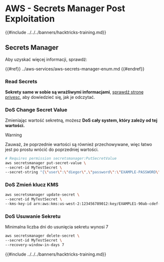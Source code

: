 # AWS - Secrets Manager Post Exploitation

{{#include ../../../banners/hacktricks-training.md}}

## Secrets Manager

Aby uzyskać więcej informacji, sprawdź:

{{#ref}}
../aws-services/aws-secrets-manager-enum.md
{{#endref}}

### Read Secrets

**Sekrety same w sobie są wrażliwymi informacjami**, [sprawdź stronę privesc](../aws-privilege-escalation/aws-secrets-manager-privesc.md), aby dowiedzieć się, jak je odczytać.

### DoS Change Secret Value

Zmieniając wartość sekretną, możesz **DoS cały system, który zależy od tej wartości.**

> [!WARNING]
> Zauważ, że poprzednie wartości są również przechowywane, więc łatwo jest po prostu wrócić do poprzedniej wartości.
```bash
# Requires permission secretsmanager:PutSecretValue
aws secretsmanager put-secret-value \
--secret-id MyTestSecret \
--secret-string "{\"user\":\"diegor\",\"password\":\"EXAMPLE-PASSWORD\"}"
```
### DoS Zmień klucz KMS
```bash
aws secretsmanager update-secret \
--secret-id MyTestSecret \
--kms-key-id arn:aws:kms:us-west-2:123456789012:key/EXAMPLE1-90ab-cdef-fedc-ba987EXAMPLE
```
### DoS Usuwanie Sekretu

Minimalna liczba dni do usunięcia sekretu wynosi 7
```bash
aws secretsmanager delete-secret \
--secret-id MyTestSecret \
--recovery-window-in-days 7
```
{{#include ../../../banners/hacktricks-training.md}}
